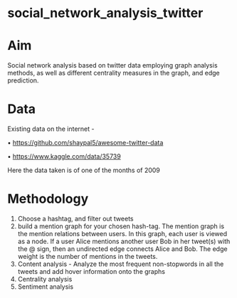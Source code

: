 # social_network_analysis_twitter

# Aim
Social network analysis based on twitter data employing graph analysis methods, as well as different centrality measures in the graph, and edge prediction.

# Data
Existing data on the internet - 

• https://github.com/shaypal5/awesome-twitter-data

• https://www.kaggle.com/data/35739

Here the data taken is of one of the months of 2009

# Methodology
1. Choose a hashtag, and filter out tweets
2. build a mention graph for your chosen hash-tag. The mention graph is the mention relations between users. In this graph, each user is viewed as a node. If a user Alice mentions another user Bob in her tweet(s) with the @ sign, then an undirected edge connects Alice and Bob. The edge weight is the number of mentions in the tweets.
3. Content analysis - Analyze the most frequent non-stopwords in all the tweets and add hover information onto the graphs
4. Centrality analysis
5. Sentiment analysis
